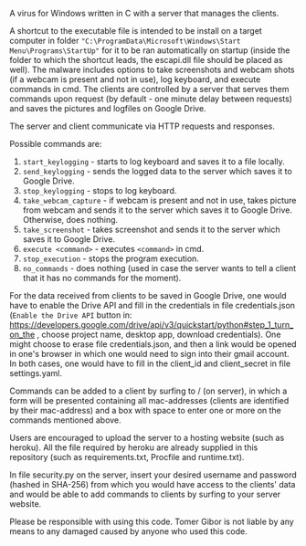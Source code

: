 A virus for Windows written in C with a server that manages the clients.

A shortcut to the executable file is intended to be install on a target computer in folder `"C:\ProgramData\Microsoft\Windows\Start Menu\Programs\StartUp"` for it to be ran automatically on startup (inside the folder to which the shortcut leads, the escapi.dll file should be placed as well). The malware includes options to take screenshots and webcam shots (if a webcam is present and not in use), log keyboard, and execute commands in cmd. The clients are controlled by a server that serves them commands upon request (by default - one minute delay between requests) and saves the pictures and logfiles on Google Drive.

The server and client communicate via HTTP requests and responses.

Possible commands are:
1. `start_keylogging` - starts to log keyboard and saves it to a file locally.
2. `send_keylogging` - sends the logged data to the server which saves it to Google Drive.
3. `stop_keylogging` - stops to log keyboard.
4. `take_webcam_capture` - if webcam is present and not in use, takes picture from webcam and sends it to the server which saves it to Google Drive. Otherwise, does nothing.
5. `take_screenshot` - takes screenshot and sends it to the server which saves it to Google Drive.
6. `execute <command>` - executes `<command>` in cmd.
7. `stop_execution` - stops the program execution.
8. `no_commands` - does nothing (used in case the server wants to tell a client that it has no commands for the moment).

For the data received from clients to be saved in Google Drive, one would have to enable the Drive API and fill in the credentials in file credentials.json (`Enable the Drive API` button in: https://developers.google.com/drive/api/v3/quickstart/python#step_1_turn_on_the , choose project name, desktop app, download credentials).
One might choose to erase file credentials.json, and then a link would be opened in one's browser in which one would need to sign into their gmail account.
In both cases, one would have to fill in the client_id and client_secret in file settings.yaml.

Commands can be added to a client by surfing to / (on server), in which a form will be presented containing all mac-addresses (clients are identified by their mac-address) and a box with space to enter one or more on the commands mentioned above.

Users are encouraged to upload the server to a hosting website (such as heroku). All the file required by heroku are already supplied in this repository (such as requirements.txt, Procfile and runtime.txt).

In file security.py on the server, insert your desired username and password (hashed in SHA-256) from which you would have access to the clients' data and would be able to add commands to clients by surfing to your server website.

Please be responsible with using this code. Tomer Gibor is not liable by any means to any damaged caused by anyone who used this code.
